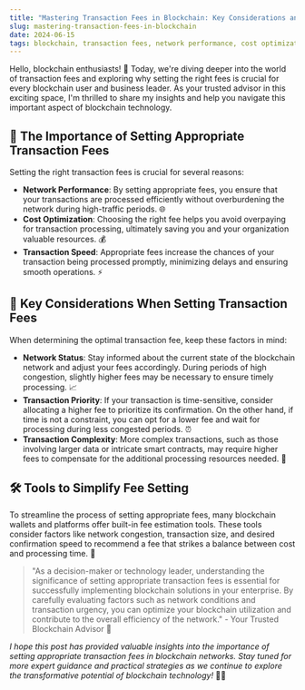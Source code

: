 ```yaml
---
title: "Mastering Transaction Fees in Blockchain: Key Considerations and Strategies"
slug: mastering-transaction-fees-in-blockchain
date: 2024-06-15
tags: blockchain, transaction fees, network performance, cost optimization
---
```


Hello, blockchain enthusiasts! 🌟 Today, we're diving deeper into the world of transaction fees and exploring why setting the right fees is crucial for every blockchain user and business leader. As your trusted advisor in this exciting space, I'm thrilled to share my insights and help you navigate this important aspect of blockchain technology.

## 🎯 The Importance of Setting Appropriate Transaction Fees

Setting the right transaction fees is crucial for several reasons:

- **Network Performance**: By setting appropriate fees, you ensure that your transactions are processed efficiently without overburdening the network during high-traffic periods. 🌐
- **Cost Optimization**: Choosing the right fee helps you avoid overpaying for transaction processing, ultimately saving you and your organization valuable resources. 💰
- **Transaction Speed**: Appropriate fees increase the chances of your transaction being processed promptly, minimizing delays and ensuring smooth operations. ⚡

## 🤔 Key Considerations When Setting Transaction Fees

When determining the optimal transaction fee, keep these factors in mind:

- **Network Status**: Stay informed about the current state of the blockchain network and adjust your fees accordingly. During periods of high congestion, slightly higher fees may be necessary to ensure timely processing. 📈
- **Transaction Priority**: If your transaction is time-sensitive, consider allocating a higher fee to prioritize its confirmation. On the other hand, if time is not a constraint, you can opt for a lower fee and wait for processing during less congested periods. ⏰
- **Transaction Complexity**: More complex transactions, such as those involving larger data or intricate smart contracts, may require higher fees to compensate for the additional processing resources needed. 🧩

## 🛠️ Tools to Simplify Fee Setting

To streamline the process of setting appropriate fees, many blockchain wallets and platforms offer built-in fee estimation tools. These tools consider factors like network congestion, transaction size, and desired confirmation speed to recommend a fee that strikes a balance between cost and processing time. 🔧

> "As a decision-maker or technology leader, understanding the significance of setting appropriate transaction fees is essential for successfully implementing blockchain solutions in your enterprise. By carefully evaluating factors such as network conditions and transaction urgency, you can optimize your blockchain utilization and contribute to the overall efficiency of the network." - Your Trusted Blockchain Advisor 🙌

*I hope this post has provided valuable insights into the importance of setting appropriate transaction fees in blockchain networks. Stay tuned for more expert guidance and practical strategies as we continue to explore the transformative potential of blockchain technology!* 🚀✨
